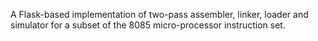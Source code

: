 A Flask-based implementation of two-pass assembler, linker, loader and simulator for a subset of the 8085 micro-processor instruction set.